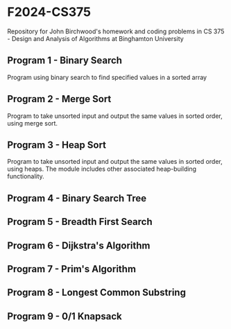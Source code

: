 # F2024-CS375
Repository for John Birchwood's homework and coding problems in CS 375 - Design and Analysis of Algorithms at Binghamton University

## Program 1 - Binary Search
Program using binary search to find specified values in a sorted array

## Program 2 - Merge Sort
Program to take unsorted input and output the same values in sorted order, using merge sort.

## Program 3 - Heap Sort
Program to take unsorted input and output the same values in sorted order, using heaps. The module includes other associated heap-building functionality. 

## Program 4 - Binary Search Tree

## Program 5 - Breadth First Search

## Program 6 - Dijkstra's Algorithm

## Program 7 - Prim's Algorithm

## Program 8 - Longest Common Substring

## Program 9 - 0/1 Knapsack
